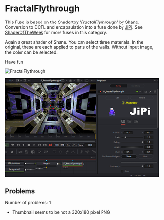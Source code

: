 # FractalFlythrough

This Fuse is based on the Shadertoy '_[FractalFlythrough](https://www.shadertoy.com/view/4s3SRN)_' by [Shane](https://www.shadertoy.com/user/Shane). Conversion to DCTL and encapsulation into a fuse done by [JiPi](../../Site/Profiles/JiPi.md). See [ShaderOfTheWeek](README.md) for more fuses in this category.

<!-- +++ DO NOT REMOVE THIS COMMENT +++ DO NOT ADD OR EDIT ANY TEXT BEFORE THIS LINE +++ IT WOULD BE A REALLY BAD IDEA +++ -->

Again a great shader of Shane. You can select three materials. In the original, these are each applied to parts of the walls. Without input image, the color can be selected.

Have fun

![FractalFlythrough](https://user-images.githubusercontent.com/78935215/132952674-a03a41f7-5c7d-4baa-bb44-99208289dc43.gif)


[![Fractal Flythrough](FractalFlythrough_screenshot.png)](FractalFlythrough.fuse)

<!-- +++ DO NOT REMOVE THIS COMMENT +++ DO NOT EDIT ANY TEXT THAT COMES AFTER THIS LINE +++ TRUST ME: JUST DON'T DO IT +++ -->

## Problems

Number of problems: 1

- Thumbnail seems to be not a 320x180 pixel PNG



